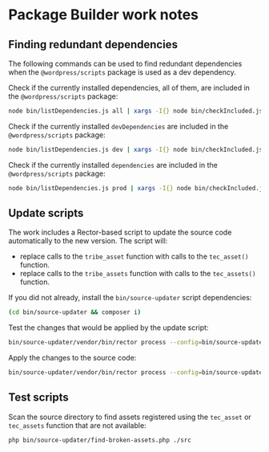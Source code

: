 # Package Builder work notes

## Finding redundant dependencies

The following commands can be used to find redundant dependencies when the `@wordpress/scripts` package is used as a dev dependency.

Check if the currently installed dependencies, all of them, are included in the `@wordpress/scripts` package:
```bash
node bin/listDependencies.js all | xargs -I{} node bin/checkIncluded.js @wordpress/scripts {} | grep -v NOT
```

Check if the currently installed `devDependencies` are included in the `@wordpress/scripts` package:
```bash
node bin/listDependencies.js dev | xargs -I{} node bin/checkIncluded.js @wordpress/scripts {} | grep -v NOT
```

Check if the currently installed `dependencies` are included in the `@wordpress/scripts` package:
```bash
node bin/listDependencies.js prod | xargs -I{} node bin/checkIncluded.js @wordpress/scripts {} | grep -v NOT
```

## Update scripts

The work includes a Rector-based script to update the source code automatically to the new version.
The script will:

* replace calls to the `tribe_asset` function with calls to the `tec_asset()` function.
* replace calls to the `tribe_assets` function with calls to the `tec_assets()` function.

If you did not already, install the `bin/source-updater` script dependencies:

```bash
(cd bin/source-updater && composer i)
```

Test the changes that would be applied by the update script:
```bash
bin/source-updater/vendor/bin/rector process --config=bin/source-updater/rector.php ./src --dry-run
```

Apply the changes to the source code:
```bash
bin/source-updater/vendor/bin/rector process --config=bin/source-updater/rector.php ./src
```

## Test scripts

Scan the source directory to find assets registered using the `tec_asset` or `tec_assets` function that are not available:

```bash
php bin/source-updater/find-broken-assets.php ./src
```
